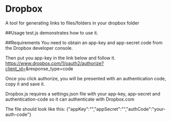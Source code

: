 Dropbox
=======

A tool for generating links to files/folders in your dropbox folder

##Usage
test.js demonstrates how to use it.

##Requirements
You need to obtain an app-key and app-secret code from the Dropbox developer console.

Then put you app-key in the link below and follow it.
https://www.dropbox.com/1/oauth2/authorize?client_id=<app-key>&response_type=code

Once you click authorize, you will be presented with an authentication code, copy it and save it.

Dropbox.js requires a settings.json file with your app-key, app-secret and authentication-code so it can authenticate with Dropbox.com

The file should look like this:
{"appKey":"<your-app-key>","appSecret":"<your-app-secret>","authCode":"your-auth-code"}

